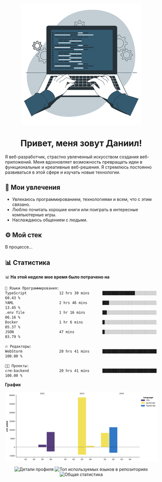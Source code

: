 <div align="center">
  <img width="400" src="assets/main_pic.webp" alt="">
  <h1>Привет, меня зовут Даниил!</h1>
</div>

Я веб-разработчик, страстно увлеченный искусством создания веб-приложений. Меня вдохновляет возможность превращать идеи в функциональные и креативные веб-решения. Я стремлюсь постоянно развиваться в этой сфере и изучать новые технологии.

## :game_die: Мои увлечения

* Увлекаюсь программированием, технологиями и всем, что с этим связано.
* Люблю почитать хорошие книги или поиграть в интересные компьютерные игры.
* Наслаждаюсь общением с людьми.

## :gear: Мой стек

В процессе...

## :bar_chart: Статистика

<!--START_SECTION:waka-->
📊 **На этой неделе мое время было потрачено на** 

```text
💬 Языки Программирования: 
TypeScript               12 hrs 30 mins      ███████████████░░░░░░░░░░   60.43 % 
YAML                     2 hrs 46 mins       ███░░░░░░░░░░░░░░░░░░░░░░   13.45 % 
.env file                1 hr 16 mins        ██░░░░░░░░░░░░░░░░░░░░░░░   06.16 % 
Docker                   1 hr 6 mins         █░░░░░░░░░░░░░░░░░░░░░░░░   05.37 % 
JSON                     47 mins             █░░░░░░░░░░░░░░░░░░░░░░░░   03.79 % 

🔥 Редакторы: 
WebStorm                 20 hrs 41 mins      █████████████████████████   100.00 % 

🐱‍💻 Проекты: 
crm-backend              20 hrs 41 mins      █████████████████████████   100.00 % 
```

**График**

![Lines of Code chart](https://raw.githubusercontent.com/daniilgrigorev01/daniilgrigorev01/main/assets/bar_graph.png)


<!--END_SECTION:waka-->

<div align="center">
  <img src="http://github-profile-summary-cards.vercel.app/api/cards/profile-details?username=daniilgrigorev01&theme=github" alt="Детали профиля">
  <img src="http://github-profile-summary-cards.vercel.app/api/cards/repos-per-language?username=daniilgrigorev01&theme=github" alt="Топ используемых языков в репозиториях">
  <img src="http://github-profile-summary-cards.vercel.app/api/cards/stats?username=daniilgrigorev01&theme=github" alt="Общая статистика">
</div>
